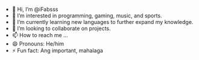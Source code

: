 - 👋 Hi, I’m @iFabsss
- 👀 I’m interested in programming, gaming, music, and sports.
- 🌱 I’m currently learning new languages to further expand my knowledge.
- 💞️ I’m looking to collaborate on projects.
- 📫 How to reach me ...
- 😄 Pronouns: He/him
- ⚡ Fun fact: Ang important, mahalaga

<!---
iFabsss/iFabsss is a ✨ special ✨ repository because its `README.md` (this file) appears on your GitHub profile.
You can click the Preview link to take a look at your changes.
--->
